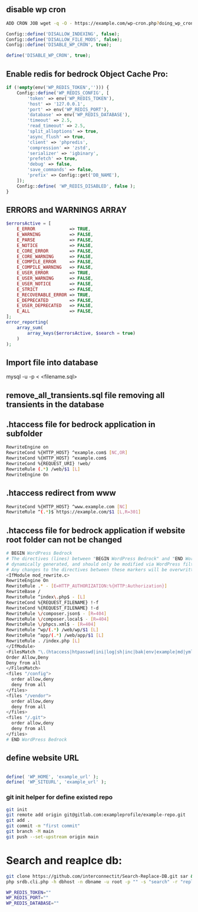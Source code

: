 ## disable wp cron
```sh
ADD CRON JOB wget -q -O - https://example.com/wp-cron.php?doing_wp_cron
```
```php // production.php
Config::define('DISALLOW_INDEXING', false);
Config::define('DISALLOW_FILE_MODS', false);
Config::define('DISABLE_WP_CRON', true);
```
```php
define('DISABLE_WP_CRON', true);
```
## Enable redis for bedrock Object Cache Pro:
```php
if (!empty(env('WP_REDIS_TOKEN',''))) {
	Config::define('WP_REDIS_CONFIG', [
		'token' => env('WP_REDIS_TOKEN'),
		'host' => '127.0.0.1',
		'port' => env('WP_REDIS_PORT'),
		'database' => env('WP_REDIS_DATABASE'),
		'timeout' => 2.5,
		'read_timeout' => 2.5,
		'split_alloptions' => true,
		'async_flush' => true,
		'client' => 'phpredis',
		'compression' => 'zstd',
		'serializer' => 'igbinary',
		'prefetch' => true,
		'debug' => false,
		'save_commands' => false,
		'prefix' => Config::get('DB_NAME'),
	]);
	Config::define( 'WP_REDIS_DISABLED', false );
}
```

## ERRORS and WARNINGS ARRAY
```php
$errorsActive = [
    E_ERROR             => TRUE,
    E_WARNING           => FALSE,
    E_PARSE             => FALSE,
    E_NOTICE            => FALSE,
    E_CORE_ERROR        => FALSE,
    E_CORE_WARNING      => FALSE,
    E_COMPILE_ERROR     => FALSE,
    E_COMPILE_WARNING   => FALSE,
    E_USER_ERROR        => TRUE,
    E_USER_WARNING      => FALSE,
    E_USER_NOTICE       => FALSE,
    E_STRICT            => FALSE,
    E_RECOVERABLE_ERROR => TRUE,
    E_DEPRECATED        => FALSE,
    E_USER_DEPRECATED   => FALSE,
    E_ALL               => FALSE,
];
error_reporting(
    array_sum(
        array_keys($errorsActive, $search = true)
    )
);
```
## Import file into database
mysql -u <username> -p <databasename> < <filename.sql>

## remove_all_transients.sql file removing all transients in the database

## .htaccess file for bedrock application in subfolder
```sh
RewriteEngine on
RewriteCond %{HTTP_HOST} ^example.com$ [NC,OR]
RewriteCond %{HTTP_HOST} ^example.com$
RewriteCond %{REQUEST_URI} !web/
RewriteRule (.*) /web/$1 [L]
RewriteEngine On
```
## .htaccess redirect from www
```sh
RewriteCond %{HTTP_HOST} ^www.example.com [NC]
RewriteRule ^(.*)$ https://example.com/$1 [L,R=301]
```

## .htaccess file for bedrock application if website root folder can not be changed
```sh
# BEGIN WordPress Bedrock
# The directives (lines) between "BEGIN WordPress Bedrock" and "END WordPress Bedrock" are
# dynamically generated, and should only be modified via WordPress filters.
# Any changes to the directives between these markers will be overwritten.
<IfModule mod_rewrite.c>
RewriteEngine On
RewriteRule .* - [E=HTTP_AUTHORIZATION:%{HTTP:Authorization}]
RewriteBase /
RewriteRule ^index\.php$ - [L]
RewriteCond %{REQUEST_FILENAME} !-f
RewriteCond %{REQUEST_FILENAME} !-d
RewriteRule \/composer.json$ - [R=404]
RewriteRule \/composer.local$ - [R=404]
RewriteRule \/phpcs.xml$ - [R=404]
RewriteRule ^wp/(.*) /web/wp/$1 [L]
RewriteRule ^app/(.*) /web/app/$1 [L]
RewriteRule . /index.php [L]
</IfModule>
<FilesMatch "\.(htaccess|htpasswd|ini|log|sh|inc|bak|env|example|md|yml|gitignore)$">
Order Allow,Deny
Deny from all
</FilesMatch>
<files "/config">
  order allow,deny
  deny from all
</files>
<files "/vendor">
  order allow,deny
  deny from all
</files>
<files "/.git">
  order allow,deny
  deny from all
</files>
# END WordPress Bedrock
```

## define website URL
```php

define( 'WP_HOME', 'example_url' );
define( 'WP_SITEURL', 'example_url' );

```
### git init helper for define existed repo

```sh
git init
git remote add origin git@gitlab.com:exampleprofile/example-repo.git
git add .
git commit -m "first commit"
git branch -M main
git push --set-upstream origin main
```

# Search and reaplce db:
```sh
git clone https://github.com/interconnectit/Search-Replace-DB.git sar && cd sar && rm -fr ./.git
php srdb.cli.php -h dbhost -n dbname -u root -p "" -s "search" -r "replace"
```


```sh
WP_REDIS_TOKEN=""
WP_REDIS_PORT=""
WP_REDIS_DATABASE=""
```
